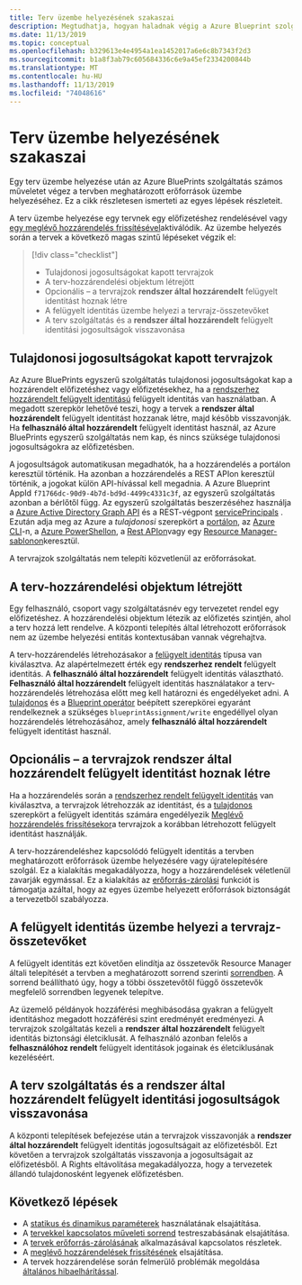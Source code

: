 ```yaml
---
title: Terv üzembe helyezésének szakaszai
description: Megtudhatja, hogyan haladnak végig a Azure Blueprint szolgáltatások a telepítés során.
ms.date: 11/13/2019
ms.topic: conceptual
ms.openlocfilehash: b329613e4e4954a1ea1452017a6e6c8b7343f2d3
ms.sourcegitcommit: b1a8f3ab79c605684336c6e9a45ef2334200844b
ms.translationtype: MT
ms.contentlocale: hu-HU
ms.lasthandoff: 11/13/2019
ms.locfileid: "74048616"
---
```

# <a name="stages-of-a-blueprint-deployment"></a>Terv üzembe helyezésének szakaszai

Egy terv üzembe helyezése után az Azure BluePrints szolgáltatás számos műveletet végez a tervben meghatározott erőforrások üzembe helyezéséhez. Ez a cikk részletesen ismerteti az egyes lépések részleteit.

A terv üzembe helyezése egy tervnek egy előfizetéshez rendelésével vagy [egy meglévő hozzárendelés frissítésével](../how-to/update-existing-assignments.md)aktiválódik. Az üzembe helyezés során a tervek a következő magas szintű lépéseket végzik el:

> [!div class="checklist"]
> - Tulajdonosi jogosultságokat kapott tervrajzok
> - A terv-hozzárendelési objektum létrejött
> - Opcionális – a tervrajzok **rendszer által hozzárendelt** felügyelt identitást hoznak létre
> - A felügyelt identitás üzembe helyezi a tervrajz-összetevőket
> - A terv szolgáltatás és a **rendszer által hozzárendelt** felügyelt identitási jogosultságok visszavonása

## <a name="blueprints-granted-owner-rights"></a>Tulajdonosi jogosultságokat kapott tervrajzok

Az Azure BluePrints egyszerű szolgáltatás tulajdonosi jogosultságokat kap a hozzárendelt előfizetéshez vagy előfizetésekhez, ha a [rendszerhez hozzárendelt felügyelt identitású](../../../active-directory/managed-identities-azure-resources/overview.md) felügyelt identitás van használatban. A megadott szerepkör lehetővé teszi, hogy a tervek a **rendszer által hozzárendelt** felügyelt identitást hozzanak létre, majd később visszavonják. Ha **felhasználó által hozzárendelt** felügyelt identitást használ, az Azure BluePrints egyszerű szolgáltatás nem kap, és nincs szüksége tulajdonosi jogosultságokra az előfizetésben.

A jogosultságok automatikusan megadhatók, ha a hozzárendelés a portálon keresztül történik. Ha azonban a hozzárendelés a REST APIon keresztül történik, a jogokat külön API-hívással kell megadnia. A Azure Blueprint AppId `f71766dc-90d9-4b7d-bd9d-4499c4331c3f`, az egyszerű szolgáltatás azonban a bérlőtől függ. Az egyszerű szolgáltatás beszerzéséhez használja a [Azure Active Directory Graph API](../../../active-directory/develop/active-directory-graph-api.md) és a REST-végpont [servicePrincipals](/graph/api/resources/serviceprincipal) . Ezután adja meg az Azure a _tulajdonosi_ szerepkört a [portálon](../../../role-based-access-control/role-assignments-portal.md), az [Azure CLI](../../../role-based-access-control/role-assignments-cli.md)-n, a [Azure PowerShellon](../../../role-based-access-control/role-assignments-powershell.md), a [Rest APIon](../../../role-based-access-control/role-assignments-rest.md)vagy egy [Resource Manager-sablonon](../../../role-based-access-control/role-assignments-template.md)keresztül.

A tervrajzok szolgáltatás nem telepíti közvetlenül az erőforrásokat.

## <a name="the-blueprint-assignment-object-is-created"></a>A terv-hozzárendelési objektum létrejött

Egy felhasználó, csoport vagy szolgáltatásnév egy tervezetet rendel egy előfizetéshez. A hozzárendelési objektum létezik az előfizetés szintjén, ahol a terv hozzá lett rendelve. A központi telepítés által létrehozott erőforrások nem az üzembe helyezési entitás kontextusában vannak végrehajtva.

A terv-hozzárendelés létrehozásakor a [felügyelt identitás](../../../active-directory/managed-identities-azure-resources/overview.md) típusa van kiválasztva. Az alapértelmezett érték egy **rendszerhez rendelt** felügyelt identitás. A **felhasználó által hozzárendelt** felügyelt identitás választható. **Felhasználó által hozzárendelt** felügyelt identitás használatakor a terv-hozzárendelés létrehozása előtt meg kell határozni és engedélyeket adni. A [tulajdonos](../../../role-based-access-control/built-in-roles.md#owner) és a [Blueprint operátor](../../../role-based-access-control/built-in-roles.md#blueprint-operator) beépített szerepkörei egyaránt rendelkeznek a szükséges `blueprintAssignment/write` engedéllyel olyan hozzárendelés létrehozásához, amely **felhasználó által hozzárendelt** felügyelt identitást használ.

## <a name="optional---blueprints-creates-system-assigned-managed-identity"></a>Opcionális – a tervrajzok rendszer által hozzárendelt felügyelt identitást hoznak létre

Ha a hozzárendelés során a [rendszerhez rendelt felügyelt identitás](../../../active-directory/managed-identities-azure-resources/overview.md) van kiválasztva, a tervrajzok létrehozzák az identitást, és a [tulajdonos](../../../role-based-access-control/built-in-roles.md#owner) szerepkört a felügyelt identitás számára engedélyezik [Meglévő hozzárendelés frissítésekor](../how-to/update-existing-assignments.md)a tervrajzok a korábban létrehozott felügyelt identitást használják.

A terv-hozzárendeléshez kapcsolódó felügyelt identitás a tervben meghatározott erőforrások üzembe helyezésére vagy újratelepítésére szolgál. Ez a kialakítás megakadályozza, hogy a hozzárendelések véletlenül zavarják egymással.
Ez a kialakítás az [erőforrás-zárolási](./resource-locking.md) funkciót is támogatja azáltal, hogy az egyes üzembe helyezett erőforrások biztonságát a tervezetből szabályozza.

## <a name="the-managed-identity-deploys-blueprint-artifacts"></a>A felügyelt identitás üzembe helyezi a tervrajz-összetevőket

A felügyelt identitás ezt követően elindítja az összetevők Resource Manager általi telepítését a tervben a meghatározott sorrend szerinti [sorrendben](./sequencing-order.md). A sorrend beállítható úgy, hogy a többi összetevőtől függő összetevők megfelelő sorrendben legyenek telepítve.

Az üzemelő példányok hozzáférési meghibásodása gyakran a felügyelt identitáshoz megadott hozzáférési szint eredményét eredményezi. A tervrajzok szolgáltatás kezeli a **rendszer által hozzárendelt** felügyelt identitás biztonsági életciklusát. A felhasználó azonban felelős a **felhasználóhoz rendelt** felügyelt identitások jogainak és életciklusának kezeléséért.

## <a name="blueprint-service-and-system-assigned-managed-identity-rights-are-revoked"></a>A terv szolgáltatás és a rendszer által hozzárendelt felügyelt identitási jogosultságok visszavonása

A központi telepítések befejezése után a tervrajzok visszavonják a **rendszer által hozzárendelt** felügyelt identitás jogosultságait az előfizetésből. Ezt követően a tervrajzok szolgáltatás visszavonja a jogosultságait az előfizetésből. A Rights eltávolítása megakadályozza, hogy a tervezetek állandó tulajdonosként legyenek előfizetésben.

## <a name="next-steps"></a>Következő lépések

- A [statikus és dinamikus paraméterek](parameters.md) használatának elsajátítása.
- A [tervekkel kapcsolatos műveleti sorrend](sequencing-order.md) testreszabásának elsajátítása.
- A [tervek erőforrás-zárolásának](resource-locking.md) alkalmazásával kapcsolatos részletek.
- A [meglévő hozzárendelések frissítésének](../how-to/update-existing-assignments.md) elsajátítása.
- A tervek hozzárendelése során felmerülő problémák megoldása [általános hibaelhárítással](../troubleshoot/general.md).